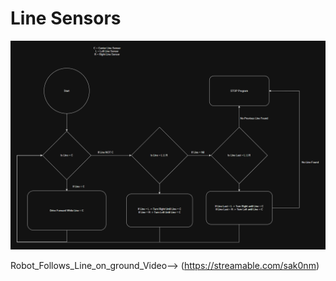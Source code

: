 # Line Sensors
![Robotics_Follow_Line_Diagram](./Robotics_Follow_Line_Diagram.png)

Robot_Follows_Line_on_ground_Video--> (https://streamable.com/sak0nm)
